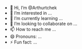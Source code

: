 - 👋 Hi, I’m @Arthurtchek
- 👀 I’m interested in ...
- 🌱 I’m currently learning ...
- 💞️ I’m looking to collaborate on ...
- 📫 How to reach me ...
- 😄 Pronouns: ...
- ⚡ Fun fact: ...

<!---
Arthurtchek/Arthurtchek is a ✨ special ✨ repository because its `README.md` (this file) appears on your GitHub profile.
You can click the Preview link to take a look at your changes.
--->
